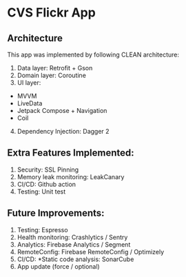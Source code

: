 # CVS Flickr App

## Architecture

This app was implemented by following CLEAN architecture:

1. Data layer: Retrofit + Gson
2. Domain layer: Coroutine 
3. UI layer: 
* MVVM
* LiveData
* Jetpack Compose + Navigation
* Coil
4. Dependency Injection: Dagger 2

## Extra Features Implemented:
1. Security: SSL Pinning
2. Memory leak monitoring: LeakCanary
3. CI/CD: Github action
4. Testing: Unit test

## Future Improvements:
1. Testing: Espresso
2. Health monitoring: Crashlytics / Sentry
3. Analytics: Firebase Analytics / Segment
4. RemoteConfig: Firebase RemoteConfig / Optimizely
5. CI/CD: 
	  *Static code analysis: SonarCube
6. App update (force / optional)
